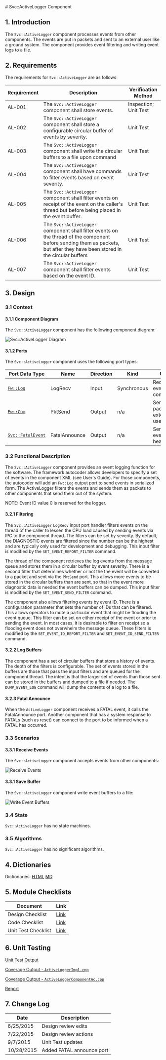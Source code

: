 <title>Svc::ActiveLogger Component SDD</title>
# Svc::ActiveLogger Component

## 1. Introduction

The `Svc::ActiveLogger` component processes events from other components. The events are put in packets and sent to an external user like a ground system. The component provides event filtering and writing event logs to a file.

## 2. Requirements

The requirements for `Svc::ActiveLogger` are as follows:

Requirement | Description | Verification Method
----------- | ----------- | -------------------
AL-001 | The `Svc::ActiveLogger` component shall store events. | Inspection; Unit Test
AL-002 | The `Svc::ActiveLogger` component shall store a configurable circular buffer of events by severity. | Unit Test
AL-003 | The `Svc::ActiveLogger` component shall write the circular buffers to a file upon command | Unit Test
AL-004 | The `Svc::ActiveLogger` component shall have commands to filter events based on event severity. | Unit Test
AL-005 | The `Svc::ActiveLogger` component shall filter events on receipt of the event on the caller's thread but before being placed in the event buffer. | Unit Test
AL-006 | The `Svc::ActiveLogger` component shall filter events on the thread of the component before sending them as packets, but after they have been stored in the circular buffers | Unit Test
AL-007 | The `Svc::ActiveLogger` component shall filter events based on the event ID. | Unit Test 

## 3. Design

### 3.1 Context

#### 3.1.1 Component Diagram

The `Svc::ActiveLogger` component has the following component diagram:

![`Svc::ActiveLogger` Diagram](img/ActiveLoggerBDD.jpg "Svc::ActiveLogger")

#### 3.1.2 Ports

The `Svc::ActiveLogger` component uses the following port types:

Port Data Type | Name | Direction | Kind | Usage
-------------- | ---- | --------- | ---- | -----
[`Fw::Log`](../../../Fw/Log/docs/sdd.html) | LogRecv | Input | Synchronous | Receive events from components
[`Fw::Com`](../../../Fw/Log/docs/sdd.html) | PktSend | Output | n/a | Send event packets to external user
[`Svc::FatalEvent`](../../../Svc/Fatal/docs/sdd.html) | FatalAnnounce | Output | n/a | Send FATAL event (to health)

### 3.2 Functional Description

The `Svc::ActiveLogger` component provides an event logging function for the software. The framework autocoder allows developers to specify a set of events in the component XML (see User's Guide). For those components, the autocoder will add an `Fw::Log` output port to send events in serialized form. The ActiveLogger filters the events and sends them as packets to other components that send them out of the system.

NOTE: Event ID value 0 is reserved for the logger.

#### 3.2.1 Filtering

The `Svc::ActiveLogger` `LogRecv` input port handler filters events on the thread of the caller to lessen the CPU load caused by sending events via IPC to the component thread. The filters can be set by severity. By default, the DIAGNOSTIC events are filtered since the number can be the highest and are typically only used for development and debugging. This input filter is modified by the `SET_EVENT_REPORT_FILTER` command.

The thread of the component retrieves the log events from the message queue and stores them in a circular buffer by event severity. There is a second filter that determines whether or not the the event will be converted to a packet and sent via the `PktSend` port. This allows more events to be stored in the circular buffers than are sent, so that in the event more diagnostic data is needed the event buffers can be dumped. This input filter is modified by the `SET_EVENT_SEND_FILTER` command.

The component also allows filtering events by event ID. There is a configuration parameter that sets the number of IDs that can be filtered. This allows operators to mute a particular event that might be flooding the event queue. This filter can be set on either receipt of the event or prior to sending the event. In most cases, it is desirable to filter on receipt so a flooding event does not overwhelm the message queue. These filters is modified by the `SET_EVENT_ID_REPORT_FILTER` and `SET_EVENT_ID_SEND_FILTER` command.

#### 3.2.2 Log Buffers

The component has a set of circular buffers that store a history of events. The depth of the filters is configurable. The set of events stored in the buffers are those that pass the input filters and are queued for the component thread. The intent is that the larger set of events than those sent can be stored in the buffers and dumped to a file if needed. The `DUMP_EVENT_LOG` command will dump the contents of a log to a file.

#### 3.2.3 Fatal Announce

When the `ActiveLogger` component receives a FATAL event, it calls the FatalAnnounce port. Another component that has a system response to FATALs (such as reset) can connect to the port to be informed when a FATAL has occurred.

### 3.3 Scenarios

#### 3.3.1 Receive Events

The `Svc::ActiveLogger` component accepts events from other components:

![Receive Events](img/ReceiveEvents.jpg) 

#### 3.3.1 Save Buffer

The `Svc::ActiveLogger` component write event buffers to a file:

![Write Event Buffers](img/WriteEventBuffer.jpg) 

### 3.4 State

`Svc::ActiveLogger` has no state machines.

### 3.5 Algorithms

`Svc::ActiveLogger` has no significant algorithms.

## 4. Dictionaries

Dictionaries: [HTML](ActiveLogger.html) [MD](ActiveLogger.md)

## 5. Module Checklists

Document | Link
-------- | ----
Design Checklist | [Link](Checklist_Design.xlsx)
Code Checklist | [Link](Checklist_Code.xlsx)
Unit Test Checklist | [Link](Checklist_Unit_test.xlsx)

## 6. Unit Testing

[Unit Test Output](../test/ut/output/test.txt)

[Coverage Output - `ActiveLoggerImpl.cpp`](../test/ut/output/ActiveLoggerImpl.cpp.gcov)

[Coverage Output - `ActiveLoggerComponentAc.cpp`](../test/ut/output/ActiveLoggerComponentAc.cpp.gcov)

[Report](../test/ut/output/SvcActiveLogger_gcov.txt)

## 7. Change Log

Date | Description
---- | -----------
6/25/2015 | Design review edits
7/22/2015 | Design review actions
9/7/2015 | Unit Test updates 
10/28/2015 | Added FATAL announce port



